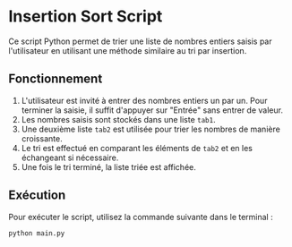 # Insertion Sort Script

Ce script Python permet de trier une liste de nombres entiers saisis par l'utilisateur en utilisant une méthode similaire au tri par insertion.

## Fonctionnement

1. L'utilisateur est invité à entrer des nombres entiers un par un. Pour terminer la saisie, il suffit d'appuyer sur "Entrée" sans entrer de valeur.
2. Les nombres saisis sont stockés dans une liste `tab1`.
3. Une deuxième liste `tab2` est utilisée pour trier les nombres de manière croissante.
4. Le tri est effectué en comparant les éléments de `tab2` et en les échangeant si nécessaire.
5. Une fois le tri terminé, la liste triée est affichée.

## Exécution

Pour exécuter le script, utilisez la commande suivante dans le terminal :

```bash
python main.py